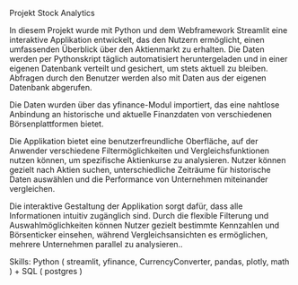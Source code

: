 Projekt Stock Analytics

In diesem Projekt wurde mit Python und dem Webframework Streamlit eine interaktive Applikation entwickelt, das den Nutzern ermöglicht, einen umfassenden Überblick über den Aktienmarkt zu erhalten. Die Daten werden per Pythonskript täglich automatisiert heruntergeladen und in einer eigenen Datenbank verteilt und gesichert, um stets aktuell zu bleiben. Abfragen durch den Benutzer werden also mit Daten aus der eigenen Datenbank abgerufen.

Die Daten wurden über das yfinance-Modul importiert, das eine nahtlose Anbindung an historische und aktuelle Finanzdaten von verschiedenen Börsenplattformen bietet.

Die Applikation bietet eine benutzerfreundliche Oberfläche, auf der Anwender verschiedene Filtermöglichkeiten und Vergleichsfunktionen nutzen können, um spezifische Aktienkurse zu analysieren. Nutzer können gezielt nach Aktien suchen, unterschiedliche Zeiträume für historische Daten auswählen und die Performance von Unternehmen miteinander vergleichen. 

Die interaktive Gestaltung der Applikation sorgt dafür, dass alle Informationen intuitiv zugänglich sind. Durch die flexible Filterung und Auswahlmöglichkeiten können Nutzer gezielt bestimmte Kennzahlen und Börsenticker einsehen, während Vergleichsansichten es ermöglichen, mehrere Unternehmen parallel zu analysieren..

Skills: Python ( streamlit, yfinance, CurrencyConverter, pandas, plotly, math ) + SQL ( postgres )
